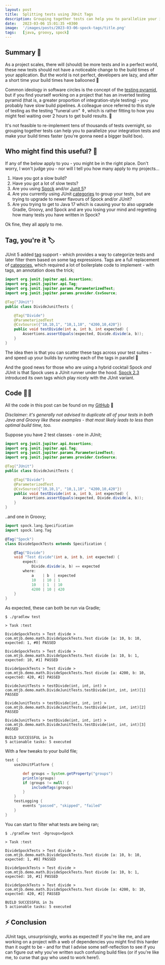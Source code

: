 ```yaml
---
layout: post
title:  Splitting tests using JUnit Tags
description: Grouping together tests can help you to parallelize your integration tests and make your build times fas...
date:   2023-03-06 15:01:35 +0300
image:  '/images/posts/2023-03-06-spock-tags/title.png'
tags:   [java, groovy, spock]
---
```


## Summary 📖
As a project scales, there will (should) be more tests and in a perfect world, these new tests should not have a noticeable
change to the build times of your application. But the world is not perfect, developers are lazy, and after a short time
your build times have ballooned 🎈

Common ideology in software circles is the concept of the
[testing pyramid](https://martinfowler.com/articles/practical-test-pyramid.html), but if you find yourself working on a
project that has an inverted testing pyramid (that is, a greater proportion of integration-style testing) - you probably
have slow build pipelines. A colleague once referred to this style of testing as the testing "funeral urn" ⚱️, which is
rather fitting to how you might feel waiting over 2 hours to get build results. 🥲

It's not feasible to re-implement tens of thousands of tests overnight, so grouping together
tests can help you to parallelize your integration tests and make your build times faster
(you're gonna need a bigger build box).

## Who might find this useful? 🤔
If any of the below apply to you - you might be in the right place. Don't worry, I won't judge you - nor will I tell you
how many apply to my projects...

1. Have you got a slow build?
2. Have you got a lot of slow tests?
3. Are you using [Spock](https://spockframework.org/) and/or [Junit 5](https://junit.org/junit5/)?
4. Are you currently using JUnit [categories](https://junit.org/junit4/javadoc/4.12/org/junit/experimental/categories/Categories.html) to group your tests, but are trying to upgrade to newer flavours of Spock and/or JUnit?
5. Are you trying to get to Java 17 which is causing your to also upgrade Gradle, Groovy, and Spock and are you losing your mind and regretting how many tests you have written in Spock?

Ok fine, they all apply to me.

## Tag, you're it 🏷️
JUnit 5 added [tag](https://junit.org/junit5/docs/current/user-guide/#writing-tests-tagging-and-filtering) support - which
provides a way to categorize tests and later filter them based on some tag expressions. Tags are a full replacement of
[categories](https://junit.org/junit4/javadoc/4.12/org/junit/experimental/categories/Categories.html), which required a lot
of boilerplate code to implement - with tags, an annotation does the trick;

```java
import org.junit.jupiter.api.Assertions;
import org.junit.jupiter.api.Tag;
import org.junit.jupiter.params.ParameterizedTest;
import org.junit.jupiter.params.provider.CsvSource;

@Tag("JUnit")
public class DivideJunitTests {

    @Tag("Divide")
    @ParameterizedTest
    @CsvSource({"10,10,1", "10,1,10", "4200,10,420"})
    public void testDivide(int a, int b, int expected) {
        Assertions.assertEquals(expected, Divide.divide(a, b));
    }
}
```

The idea then is that you can scatter these tags across your test suites - and speed up your builds by running each of
the tags in parallel 💨

And the good news for those who are using a hybrid cocktail Spock _and_ JUnit is that Spock uses a JUnit
runner under the hood. [Spock 2.3](https://spockframework.org/spock/docs/2.3/release_notes.html#_release_notes) introduced
its own tags which play nicely with the JUnit variant.

## Code 🧑‍💻
All the code in this post can be found on my [GitHub](https://github.com/MTJB/example-junit-spock-tags) 🖖

_Disclaimer: it's generally not advised to duplicate all of your tests in both Java and Groovy like these examples -
that most likely leads to less than optimal build time, too._

Suppose you have 2 test classes - one in JUnit;
```java
import org.junit.jupiter.api.Assertions;
import org.junit.jupiter.api.Tag;
import org.junit.jupiter.params.ParameterizedTest;
import org.junit.jupiter.params.provider.CsvSource;

@Tag("JUnit")
public class DivideJunitTests {

    @Tag("Divide")
    @ParameterizedTest
    @CsvSource({"10,10,1", "10,1,10", "4200,10,420"})
    public void testDivide(int a, int b, int expected) {
        Assertions.assertEquals(expected, Divide.divide(a, b));
    }
}
```

..and one in Groovy;
```groovy
import spock.lang.Specification
import spock.lang.Tag

@Tag("Spock")
class DivideSpockTests extends Specification {

    @Tag("Divide")
    void "Test divide"(int a, int b, int expected) {
        expect:
            Divide.divide(a, b) == expected
        where:
            a    | b  | expected
            10   | 10 | 1
            10   | 1  | 10
            4200 | 10 | 420
    }
}
```

As expected, these can both be run via Gradle;
```
$ ./gradlew test

> Task :test

DivideSpockTests > Test divide > com.mtjb.demo.math.DivideSpockTests.Test divide [a: 10, b: 10, expected: 1, #0] PASSED

DivideSpockTests > Test divide > com.mtjb.demo.math.DivideSpockTests.Test divide [a: 10, b: 1, expected: 10, #1] PASSED

DivideSpockTests > Test divide > com.mtjb.demo.math.DivideSpockTests.Test divide [a: 4200, b: 10, expected: 420, #2] PASSED

DivideJunitTests > testDivide(int, int, int) > com.mtjb.demo.math.DivideJunitTests.testDivide(int, int, int)[1] PASSED

DivideJunitTests > testDivide(int, int, int) > com.mtjb.demo.math.DivideJunitTests.testDivide(int, int, int)[2] PASSED

DivideJunitTests > testDivide(int, int, int) > com.mtjb.demo.math.DivideJunitTests.testDivide(int, int, int)[3] PASSED

BUILD SUCCESSFUL in 3s
5 actionable tasks: 5 executed
```


With a few tweaks to your build file;
```groovy
test {
    useJUnitPlatform {

        def groups = System.getProperty("groups")
        println(groups)
        if (groups != null) {
            includeTags(groups)
        }
    }
    testLogging {
        events "passed", "skipped", "failed"
    }
}
```

You can start to filter what tests are being ran;
```
$ ./gradlew test -Dgroups=Spock

> Task :test

DivideSpockTests > Test divide > com.mtjb.demo.math.DivideSpockTests.Test divide [a: 10, b: 10, expected: 1, #0] PASSED

DivideSpockTests > Test divide > com.mtjb.demo.math.DivideSpockTests.Test divide [a: 10, b: 1, expected: 10, #1] PASSED

DivideSpockTests > Test divide > com.mtjb.demo.math.DivideSpockTests.Test divide [a: 4200, b: 10, expected: 420, #2] PASSED

BUILD SUCCESSFUL in 3s
5 actionable tasks: 5 executed
```

## ⚡️ Conclusion
JUnit tags, unsurprisingly, works as expected! If you're like me, and are working on a project with a web of dependencies
you might find this harder than it ought to be - and for that I advise some self-reflection to see if you can figure out
why you've written such confusing build files (or if you're like me, to curse that guy who used to work here!).